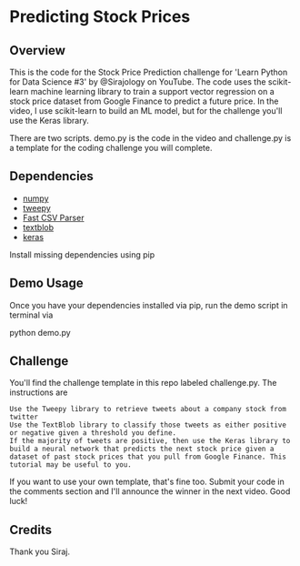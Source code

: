 # Predicting Stock Prices 

## Overview

This is the code for the Stock Price Prediction challenge for 'Learn Python for Data Science #3' by @Sirajology on YouTube. The code uses the scikit-learn machine learning library to train a support vector regression on a stock price dataset from Google Finance to predict a future price. In the video, I use scikit-learn to build an ML model, but for the challenge you'll use the Keras library.

There are two scripts. demo.py is the code in the video and challenge.py is a template for the coding challenge you will complete.

## Dependencies

   - [numpy](http://www.numpy.org/)
   - [tweepy](http://www.tweepy.org)
   - [Fast CSV Parser](https://pypi.python.org/pypi/csv)
   - [textblob](https://textblob.readthedocs.io/en/dev/)
   - [keras](https://keras.io)

Install missing dependencies using pip

## Demo Usage

Once you have your dependencies installed via pip, run the demo script in terminal via

python demo.py

## Challenge

You'll find the challenge template in this repo labeled challenge.py. The instructions are

    Use the Tweepy library to retrieve tweets about a company stock from twitter
    Use the TextBlob library to classify those tweets as either positive or negative given a threshold you define.
    If the majority of tweets are positive, then use the Keras library to build a neural network that predicts the next stock price given a dataset of past stock prices that you pull from Google Finance. This tutorial may be useful to you.

If you want to use your own template, that's fine too. Submit your code in the comments section and I'll announce the winner in the next video. Good luck!

## Credits 

Thank you Siraj.

